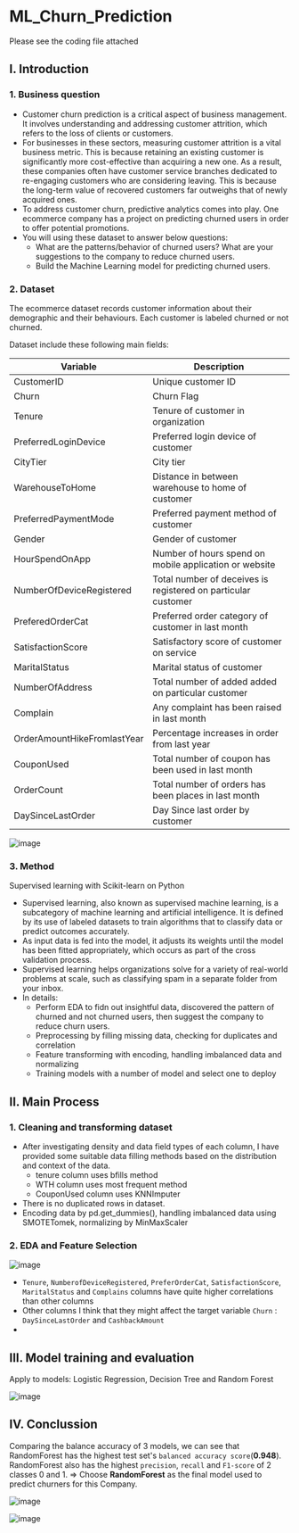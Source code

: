# ML_Churn_Prediction

Please see the coding file attached

## I. Introduction

### 1. Business question

- Customer churn prediction is a critical aspect of business management. It involves understanding and addressing customer attrition, which refers to the loss of clients or customers.
- For businesses in these sectors, measuring customer attrition is a vital business metric. This is because retaining an existing customer is significantly more cost-effective than acquiring a new one. As a result, these companies often have customer service branches dedicated to re-engaging customers who are considering leaving. This is because the long-term value of recovered customers far outweighs that of newly acquired ones.
- To address customer churn, predictive analytics comes into play. One ecommerce company has a project on predicting churned users in order to offer potential promotions.
- You will using these dataset to answer below questions:
  - What are the patterns/behavior of churned users? What are your suggestions to the company to reduce churned users.
  - Build the Machine Learning model for predicting churned users.

### 2. Dataset
The ecommerce dataset records customer information about their demographic and their behaviours. Each customer is labeled churned or not churned.

Dataset include these following main fields:

| Variable | Description |
| -- | -- |
| CustomerID | Unique customer ID |
| Churn | Churn Flag |
| Tenure | Tenure of customer in organization |
| PreferredLoginDevice | Preferred login device of customer |
| CityTier | City tier |
| WarehouseToHome | Distance in between warehouse to home of customer |
| PreferredPaymentMode | Preferred payment method of customer |
| Gender | Gender of customer |
| HourSpendOnApp | Number of hours spend on mobile application or website |
| NumberOfDeviceRegistered | Total number of deceives is registered on particular customer |
| PreferedOrderCat | Preferred order category of customer in last month |
| SatisfactionScore | Satisfactory score of customer on service |
| MaritalStatus | Marital status of customer |
| NumberOfAddress | Total number of added added on particular customer |
| Complain | Any complaint has been raised in last month |
| OrderAmountHikeFromlastYear | Percentage increases in order from last year |
| CouponUsed | Total number of coupon has been used in last month |
| OrderCount | Total number of orders has been places in last month |
| DaySinceLastOrder | Day Since last order by customer |

![image](https://i.imgur.com/ejvpwgP.png)


### 3. Method
Supervised learning with Scikit-learn on Python
- Supervised learning, also known as supervised machine learning, is a subcategory of machine learning and artificial intelligence. It is defined by its use of labeled datasets to train algorithms that to classify data or predict outcomes accurately.
- As input data is fed into the model, it adjusts its weights until the model has been fitted appropriately, which occurs as part of the cross validation process.
- Supervised learning helps organizations solve for a variety of real-world problems at scale, such as classifying spam in a separate folder from your inbox.
- In details:
  - Perform EDA to fidn out insightful data, discovered the pattern of churned and not churned users, then suggest the company to reduce churn users.
  - Preprocessing by filling missing data, checking for duplicates and correlation
  - Feature transforming with encoding, handling imbalanced data and normalizing
  - Training models with a number of model and select one to deploy

## II. Main Process

### 1. Cleaning and transforming dataset

- After investigating density and data field types of each column, I have provided some suitable data filling methods based on the distribution and context of the data.
  - tenure column uses bfills method
  - WTH column uses most frequent method
  - CouponUsed column uses KNNImputer
- There is no duplicated rows in dataset.
- Encoding data by pd.get_dummies(), handling imbalanced data using SMOTETomek, normalizing by MinMaxScaler

### 2. EDA and Feature Selection

![image](https://i.imgur.com/P3lHMVP.png)

- `Tenure`, `NumberofDeviceRegistered`, `PreferOrderCat`, `SatisfactionScore`, `MaritalStatus` and `Complains` columns have quite higher correlations than other columns
- Other columns I think that they might affect the target variable `Churn` : `DaySinceLastOrder` and `CashbackAmount`
-  

## III. Model training and evaluation

Apply to models: Logistic Regression, Decision Tree and Random Forest

![image](https://i.imgur.com/dZRiZa4.png)

## IV. Conclussion
Comparing the balance accuracy of 3 models, we can see that RandomForest has the highest test set's `balanced accuracy score`(**0.948**). 
RandomForest also has the highest `precision`, `recall` and `F1-score` of 2 classes 0 and 1. => Choose **RandomForest** as the final model used to predict churners for this Company.

![image](https://i.imgur.com/aKp1v2V.png)

![image](https://i.imgur.com/hIFZ8aY.png)
